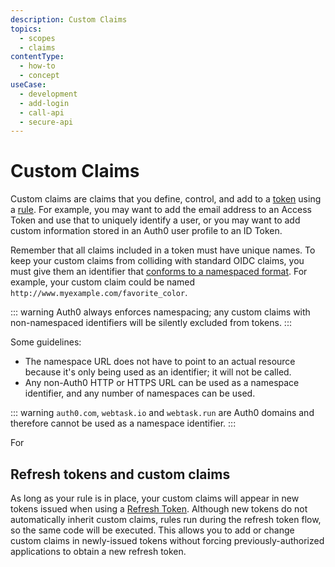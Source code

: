 ```yaml
---
description: Custom Claims
topics:
  - scopes
  - claims
contentType:
  - how-to
  - concept
useCase:
  - development
  - add-login
  - call-api
  - secure-api
---
```

# Custom Claims

Custom claims are claims that you define, control, and add to a [token](/tokens) using a [rule](/rules). For example, you may want to add the email address to an Access Token and use that to uniquely identify a user, or you may want to add custom information stored in an Auth0 user profile to an ID Token.

Remember that all claims included in a token must have unique names. To keep your custom claims from colliding with standard OIDC claims, you must give them an identifier that [conforms to a namespaced format](/api-auth/tutorials/adoption/scope-custom-claims). For example, your custom claim could be named `http://www.myexample.com/favorite_color`. 

::: warning
Auth0 always enforces namespacing; any custom claims with non-namespaced identifiers will be silently excluded from tokens.
:::

Some guidelines:

* The namespace URL does not have to point to an actual resource because it's only being used as an identifier; it will not be called.
* Any non-Auth0 HTTP or HTTPS URL can be used as a namespace identifier, and any number of namespaces can be used.

::: warning
`auth0.com`, `webtask.io` and `webtask.run` are Auth0 domains and therefore cannot be used as a namespace identifier.
:::

For 


## Refresh tokens and custom claims

As long as your rule is in place, your custom claims will appear in new tokens issued when using a [Refresh Token](/tokens/refresh-token/current). Although new tokens do not automatically inherit custom claims, rules run during the refresh token flow, so the same code will be executed. This allows you to add or change custom claims in newly-issued tokens without forcing previously-authorized applications to obtain a new refresh token.
